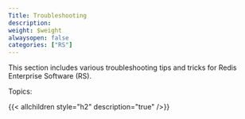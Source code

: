 ```yaml
---
Title: Troubleshooting
description:
weight: $weight
alwaysopen: false
categories: ["RS"]
---
```

This section includes various troubleshooting tips and tricks for Redis
Enterprise Software (RS).

Topics:

{{< allchildren style="h2" description="true" />}}
